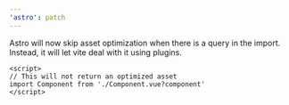 ```yaml
---
'astro': patch
---
```


Astro will now skip asset optimization when there is a query in the import. Instead, it will let vite deal with it using plugins.

```vue
<script>
// This will not return an optimized asset
import Component from './Component.vue?component'
</script>
```
  
